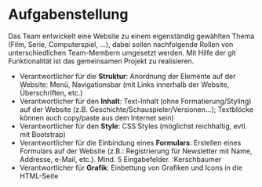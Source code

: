 # Aufgabenstellung

Das Team entwickelt eine Website zu einem eigenständig gewählten Thema (Film, Serie, Computerspiel, ...), dabei sollen nachfolgende Rollen von unterschiedlichen Team-Membern umgesetzt werden. Mit Hilfe der git Funktionalität ist das gemeinsamen Projekt zu realisieren.

- Verantwortlicher für die **Struktur**: Anordnung der Elemente auf der Website: Menü, Navigationsbar
  (mit Links innerhalb der Website, Überschriften, etc.)
- Verantwortlicher für den **Inhalt**: Text-Inhalt (ohne Formatierung/Styling) auf der Website
  (z.B. Geschichte/Schauspieler/Versionen...); Textblöcke können auch copy/paste aus dem Internet sein)
- Verantwortlicher für den **Style**: CSS Styles (möglichst reichhaltig, evtl. mit Bootstrap)
- Verantwortlicher für die Einbindung eines **Formulars**: Erstellen eines Formulars auf der Website (z.B.: Registrierung
  für Newsletter mit Name, Addresse, e-Mail, etc.). Mind. 5 Eingabefelder. :Kerschbaumer
- Verantwortlicher für **Grafik**: Einbettung von Grafiken und Icons in die HTML-Seite

